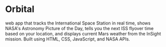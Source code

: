 # Orbital
web app that tracks the International Space Station in real time, shows NASA's Astronomy Picture of the Day, tells you the next ISS flyover time based on your location, and displays current Mars weather from the InSight mission. Built using HTML, CSS, JavaScript, and NASA APIs.
